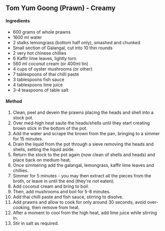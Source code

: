## Tom Yum Goong (Prawn) - Creamy

#### Ingredients

* 600 grams of whole prawns
* 1600 ml water
* 2 stalks lemongrass (bottom half only), smashed and chunked
* Small section of Galangal, cut into 10 thin rounds
* 2 very hot chinese chillies
* 6 Kaffir lime leaves, lightly torn
* 560 ml coconut cream (or 400ml tin)
* 4 cups of oyster mushrooms (or other)
* 7 tablespoons of thai chilli paste
* 3 tablespoons fish sauce
* 4 tablespoons lime juice
* 3-4 teaspoons of table salt


#### Method

1. Clean, peel and devein the prawns placing the heads and shell into a stock pot.
1. Over med-high heat saute the heads/shells until they start creating brown stick in the bottom of the pot.
1. Add the water and scrape the brown from the pan, bringing to a simmer for 15 minutes.
1. Drain the liquid from the pot through a sieve removing the heads and shells, setting the liquid aside.
1. Return the stock to the pot again (now clean of shells and heads) and place back on medium heat.
1. Once simmering add the galangal, lemongrass, kaffir lime leaves and chillies.
1. Simmer for 5 minutes - you may then extract all the pieces from the broth, or leave in until the end (they're not eaten).
1. Add coconut cream and bring to boil.
1. Then, add mushrooms and boil for 5-8 minutes.
1. Add thai chilli paste and fish sauce, stirring to disolve.
1. Add prawns and allow to cook for only around 30 seconds, avoid over-cooking, then remove from heat.
1. After a moment to cool from the high heat, add lime juice while stirring in.
1. Stir in salt as required.
